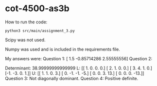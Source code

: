 # cot-4500-as3b
How to run the code:
```
python3 src/main/assignment_3.py
```
Scipy was not used. 

Numpy was used and is included in the requirements file. 

My answers were:
Question 1: [ 1.5        -0.85714286  2.55555556]
Question 2:

Determinant: 38.99999999999999
L:
[[ 1.  0.  0.  0.]
 [ 2.  1.  0.  0.]
 [ 3.  4.  1.  0.]
 [-1. -3.  0.  1.]]
U:
[[  1.   1.   0.   3.]
 [  0.  -1.  -1.  -5.]
 [  0.   0.   3.  13.]
 [  0.   0.   0. -13.]]
Question 3:
Not diagonally dominant.
Question 4:
Positive definite.

